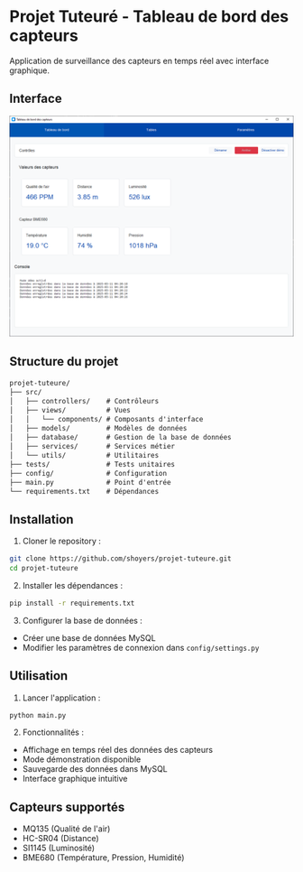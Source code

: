 # Projet Tuteuré - Tableau de bord des capteurs

Application de surveillance des capteurs en temps réel avec interface graphique.

## Interface

![Interface du tableau de bord](src/public/images/interface.png)

## Structure du projet

```
projet-tuteure/
├── src/
│   ├── controllers/    # Contrôleurs
│   ├── views/          # Vues
│   │   └── components/ # Composants d'interface
│   ├── models/         # Modèles de données
│   ├── database/       # Gestion de la base de données
│   ├── services/       # Services métier
│   └── utils/          # Utilitaires
├── tests/              # Tests unitaires
├── config/             # Configuration
├── main.py             # Point d'entrée
└── requirements.txt    # Dépendances
```

## Installation

1. Cloner le repository :

```bash
git clone https://github.com/shoyers/projet-tuteure.git
cd projet-tuteure
```

2. Installer les dépendances :

```bash
pip install -r requirements.txt
```

3. Configurer la base de données :

- Créer une base de données MySQL
- Modifier les paramètres de connexion dans `config/settings.py`

## Utilisation

1. Lancer l'application :

```bash
python main.py
```

2. Fonctionnalités :

- Affichage en temps réel des données des capteurs
- Mode démonstration disponible
- Sauvegarde des données dans MySQL
- Interface graphique intuitive

## Capteurs supportés

- MQ135 (Qualité de l'air)
- HC-SR04 (Distance)
- SI1145 (Luminosité)
- BME680 (Température, Pression, Humidité)
